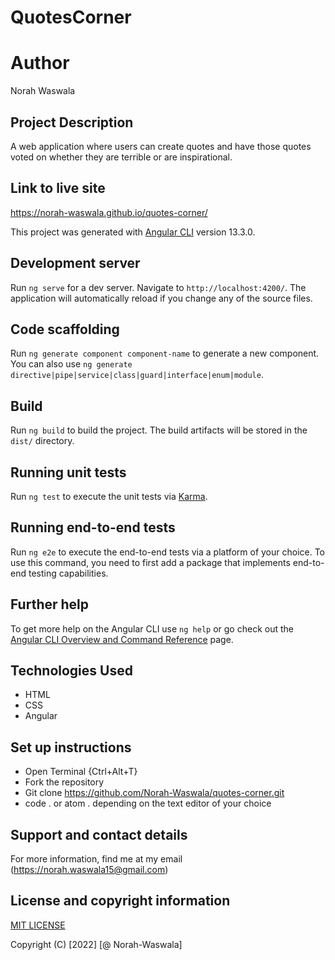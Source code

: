 # QuotesCorner
# Author
Norah Waswala
## Project Description
A web application where users can create quotes and have those quotes voted on whether they are terrible or are inspirational. 
## Link to live site
https://norah-waswala.github.io/quotes-corner/

This project was generated with [Angular CLI](https://github.com/angular/angular-cli) version 13.3.0.

## Development server

Run `ng serve` for a dev server. Navigate to `http://localhost:4200/`. The application will automatically reload if you change any of the source files.

## Code scaffolding

Run `ng generate component component-name` to generate a new component. You can also use `ng generate directive|pipe|service|class|guard|interface|enum|module`.

## Build

Run `ng build` to build the project. The build artifacts will be stored in the `dist/` directory.

## Running unit tests

Run `ng test` to execute the unit tests via [Karma](https://karma-runner.github.io).

## Running end-to-end tests

Run `ng e2e` to execute the end-to-end tests via a platform of your choice. To use this command, you need to first add a package that implements end-to-end testing capabilities.

## Further help

To get more help on the Angular CLI use `ng help` or go check out the [Angular CLI Overview and Command Reference](https://angular.io/cli) page.
## Technologies Used
  * HTML
  * CSS
  * Angular
  ## Set up instructions
  * Open Terminal {Ctrl+Alt+T}
  * Fork the repository 
  * Git clone https://github.com/Norah-Waswala/quotes-corner.git
  * code . or atom . depending on the text editor of your choice
## Support and contact details
For more information, find me at my email (https://norah.waswala15@gmail.com)

## License and copyright information
[MIT LICENSE](LICENSE)

Copyright (C) [2022] [@ Norah-Waswala]
